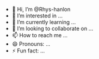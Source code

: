 - 👋 Hi, I’m @Rhys-hanlon
- 👀 I’m interested in ...
- 🌱 I’m currently learning ...
- 💞️ I’m looking to collaborate on ...
- 📫 How to reach me ...
- 😄 Pronouns: ...
- ⚡ Fun fact: ...

<!---
Rhys-hanlon/Rhys-hanlon is a ✨ special ✨ repository because its `README.md` (this file) appears on your GitHub profile.
You can click the Preview link to take a look at your changes.
--->
